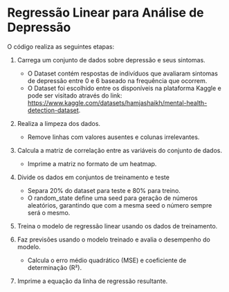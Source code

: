 # Regressão Linear para Análise de Depressão

O código realiza as seguintes etapas:

1. Carrega um conjunto de dados sobre depressão e seus sintomas.
    - O Dataset contém respostas de indivíduos que avaliaram sintomas de depressão entre 0 e 6 baseado na frequência que ocorrem.
    - O Dataset foi escolhido entre os disponíveis na plataforma Kaggle e pode ser visitado através do link: https://www.kaggle.com/datasets/hamjashaikh/mental-health-detection-dataset.

2. Realiza a limpeza dos dados.
    - Remove linhas com valores ausentes e colunas irrelevantes.

3. Calcula a matriz de correlação entre as variáveis do conjunto de dados.
    - Imprime a matriz no formato de um heatmap.

4. Divide os dados em conjuntos de treinamento e teste
    - Separa 20% do dataset para teste e 80% para treino.
    - O random_state define uma seed para geração de números aleatórios, garantindo que com a mesma seed o número sempre será o mesmo.

5. Treina o modelo de regressão linear usando os dados de treinamento.

6. Faz previsões usando o modelo treinado e avalia o desempenho do modelo.
    - Calcula o erro médio quadrático (MSE) e coeficiente de determinação (R²).

7. Imprime a equação da linha de regressão resultante.